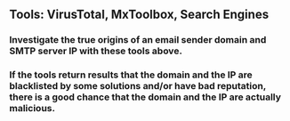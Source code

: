 ## Tools: VirusTotal, MxToolbox, Search Engines

### Investigate the true origins of an email sender domain and SMTP server IP with these tools above.

### If the tools return results that the domain and the IP are blacklisted by some solutions and/or have bad reputation, there is a good chance that the domain and the IP are actually malicious.

